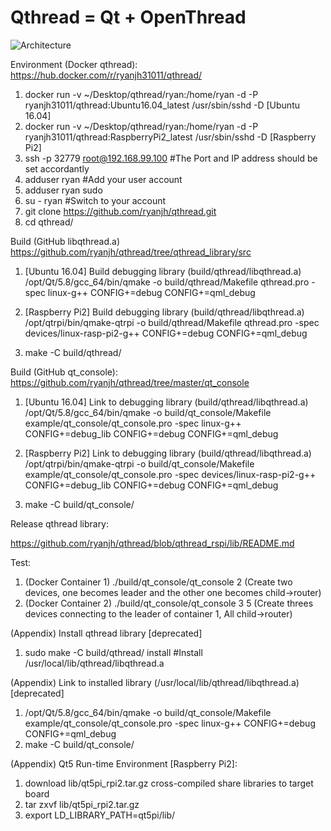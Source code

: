 # Qthread = Qt + OpenThread
![Architecture](https://cloud.githubusercontent.com/assets/22163926/26624410/59df27ca-4623-11e7-8ea7-15b68b3f2f71.JPG)

Environment (Docker qthread): https://hub.docker.com/r/ryanjh31011/qthread/
1. docker run -v ~/Desktop/qthread/ryan:/home/ryan -d -P ryanjh31011/qthread:Ubuntu16.04_latest /usr/sbin/sshd -D  [Ubuntu 16.04]
1. docker run -v ~/Desktop/qthread/ryan:/home/ryan -d -P ryanjh31011/qthread:RaspberryPi2_latest /usr/sbin/sshd -D [Raspberry Pi2]
2. ssh -p 32779 root@192.168.99.100 #The Port and IP address should be set accordantly
3. adduser ryan #Add your user account
4. adduser ryan sudo
5. su - ryan    #Switch to your account
6. git clone https://github.com/ryanjh/qthread.git
7. cd qthread/

Build (GitHub libqthread.a) https://github.com/ryanjh/qthread/tree/qthread_library/src
1. [Ubuntu 16.04] Build debugging library (build/qthread/libqthread.a)
   /opt/Qt/5.8/gcc_64/bin/qmake -o build/qthread/Makefile qthread.pro -spec linux-g++ CONFIG+=debug CONFIG+=qml_debug

1. [Raspberry Pi2] Build debugging library (build/qthread/libqthread.a)
   /opt/qtrpi/bin/qmake-qtrpi -o build/qthread/Makefile qthread.pro -spec devices/linux-rasp-pi2-g++ CONFIG+=debug CONFIG+=qml_debug

2. make -C build/qthread/

Build (GitHub qt_console): https://github.com/ryanjh/qthread/tree/master/qt_console
1. [Ubuntu 16.04] Link to debugging library (build/qthread/libqthread.a)
   /opt/Qt/5.8/gcc_64/bin/qmake -o build/qt_console/Makefile example/qt_console/qt_console.pro -spec linux-g++ CONFIG+=debug_lib CONFIG+=debug CONFIG+=qml_debug

1. [Raspberry Pi2] Link to debugging library (build/qthread/libqthread.a)
   /opt/qtrpi/bin/qmake-qtrpi -o build/qt_console/Makefile example/qt_console/qt_console.pro -spec devices/linux-rasp-pi2-g++ CONFIG+=debug_lib CONFIG+=debug CONFIG+=qml_debug

2. make -C build/qt_console/

Release qthread library:

https://github.com/ryanjh/qthread/blob/qthread_rspi/lib/README.md

Test:
1. (Docker Container 1) ./build/qt_console/qt_console 2 (Create two devices, one becomes leader and the other one becomes child->router)
2. (Docker Container 2) ./build/qt_console/qt_console 3 5 (Create threes devices connecting to the leader of container 1,  All child->router)

(Appendix) Install qthread library [deprecated]
1. sudo make -C build/qthread/ install  #Install /usr/local/lib/qthread/libqthread.a

(Appendix) Link to installed library (/usr/local/lib/qthread/libqthread.a) [deprecated]
1. /opt/Qt/5.8/gcc_64/bin/qmake -o build/qt_console/Makefile example/qt_console/qt_console.pro -spec linux-g++ CONFIG+=debug CONFIG+=qml_debug
2. make -C build/qt_console/

(Appendix) Qt5 Run-time Environment [Raspberry Pi2]:
1. download lib/qt5pi_rpi2.tar.gz cross-compiled share libraries to target board
2. tar zxvf lib/qt5pi_rpi2.tar.gz
3. export LD_LIBRARY_PATH=qt5pi/lib/
